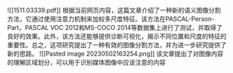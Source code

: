 ![[1511.03339.pdf]]
根据当前网页内容，这篇文章介绍了一种新的语义图像分割方法，它通过使用注意力机制来加权多尺度特征。该方法在PASCAL-Person-Part，PASCAL VOC 2012和MS-COCO 2014等数据集上进行了测试，并取得了良好的效果。此外，该方法还能够提供诊断可视化，揭示不同位置和尺度的特征的重要性。总之，这项研究提出了一种有效的图像分割方法，并为进一步研究提供了新的思路。
![[Pasted image 20230502163254.png]]
该文章提出了对图像内容的理解区域划分，可以用于识别媒体图像中应该注意的内容

